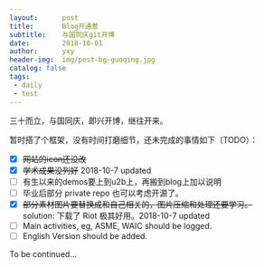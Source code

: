 ```yaml
---
layout:      post
title:       Blog开通惹
subtitle:    与国同庆git开博
date:        2018-10-01
author:      yxy
header-img:  img/post-bg-guoqing.jpg
catalog: false
tags:
 - daily
 - test
---
```



三十而立，与国同庆，即兴开博，继往开来。

暂时搭了个框架，没有时间打磨细节，还未完成的事情如下（TODO）：

- [x] ~~网站的icon还没改~~ 
- [x] ~~学术成果没列好~~ 2018-10-7 updated
- [ ] 有生以来的demos要上到u2b上，再搬到blog上加以说明
- [ ] 毕业后部分 private repo 也可以考虑开源了。
- [x] ~~部分素材图片要替换成和自己相关的，图片压缩和处理还要学习。~~<br>
      solution: 下载了 Riot 极其好用。2018-10-7 updated	
- [ ] Main activities, eg, ASME, WAIC should be logged.
- [ ] English Version should be added.

To be continued...
